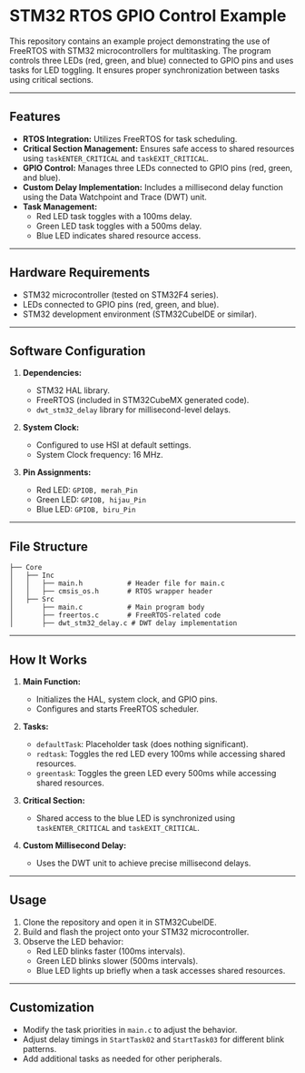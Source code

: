 # STM32 RTOS GPIO Control Example

This repository contains an example project demonstrating the use of FreeRTOS with STM32 microcontrollers for multitasking. The program controls three LEDs (red, green, and blue) connected to GPIO pins and uses tasks for LED toggling. It ensures proper synchronization between tasks using critical sections.

---

## Features

- **RTOS Integration:** Utilizes FreeRTOS for task scheduling.
- **Critical Section Management:** Ensures safe access to shared resources using `taskENTER_CRITICAL` and `taskEXIT_CRITICAL`.
- **GPIO Control:** Manages three LEDs connected to GPIO pins (red, green, and blue).
- **Custom Delay Implementation:** Includes a millisecond delay function using the Data Watchpoint and Trace (DWT) unit.
- **Task Management:**
  - Red LED task toggles with a 100ms delay.
  - Green LED task toggles with a 500ms delay.
  - Blue LED indicates shared resource access.

---

## Hardware Requirements

- STM32 microcontroller (tested on STM32F4 series).
- LEDs connected to GPIO pins (red, green, and blue).
- STM32 development environment (STM32CubeIDE or similar).

---

## Software Configuration

1. **Dependencies:**
   - STM32 HAL library.
   - FreeRTOS (included in STM32CubeMX generated code).
   - `dwt_stm32_delay` library for millisecond-level delays.

2. **System Clock:**
   - Configured to use HSI at default settings.
   - System Clock frequency: 16 MHz.

3. **Pin Assignments:**
   - Red LED: `GPIOB, merah_Pin`
   - Green LED: `GPIOB, hijau_Pin`
   - Blue LED: `GPIOB, biru_Pin`

---

## File Structure

```
├── Core
│   ├── Inc
│   │   ├── main.h           # Header file for main.c
│   │   ├── cmsis_os.h       # RTOS wrapper header
│   ├── Src
│       ├── main.c           # Main program body
│       ├── freertos.c       # FreeRTOS-related code
│       ├── dwt_stm32_delay.c # DWT delay implementation
```

---

## How It Works

1. **Main Function:**
   - Initializes the HAL, system clock, and GPIO pins.
   - Configures and starts FreeRTOS scheduler.

2. **Tasks:**
   - `defaultTask`: Placeholder task (does nothing significant).
   - `redtask`: Toggles the red LED every 100ms while accessing shared resources.
   - `greentask`: Toggles the green LED every 500ms while accessing shared resources.

3. **Critical Section:**
   - Shared access to the blue LED is synchronized using `taskENTER_CRITICAL` and `taskEXIT_CRITICAL`.

4. **Custom Millisecond Delay:**
   - Uses the DWT unit to achieve precise millisecond delays.

---

## Usage

1. Clone the repository and open it in STM32CubeIDE.
2. Build and flash the project onto your STM32 microcontroller.
3. Observe the LED behavior:
   - Red LED blinks faster (100ms intervals).
   - Green LED blinks slower (500ms intervals).
   - Blue LED lights up briefly when a task accesses shared resources.

---

## Customization

- Modify the task priorities in `main.c` to adjust the behavior.
- Adjust delay timings in `StartTask02` and `StartTask03` for different blink patterns.
- Add additional tasks as needed for other peripherals.
